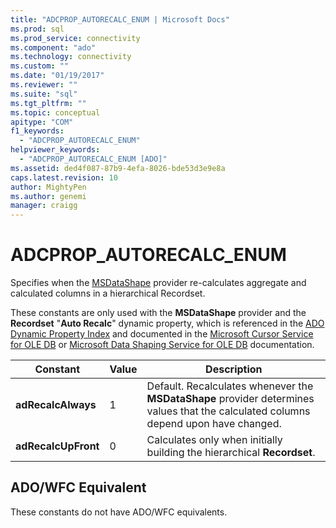 ```yaml
---
title: "ADCPROP_AUTORECALC_ENUM | Microsoft Docs"
ms.prod: sql
ms.prod_service: connectivity
ms.component: "ado"
ms.technology: connectivity
ms.custom: ""
ms.date: "01/19/2017"
ms.reviewer: ""
ms.suite: "sql"
ms.tgt_pltfrm: ""
ms.topic: conceptual
apitype: "COM"
f1_keywords: 
  - "ADCPROP_AUTORECALC_ENUM"
helpviewer_keywords: 
  - "ADCPROP_AUTORECALC_ENUM [ADO]"
ms.assetid: ded4f087-87b9-4efa-8026-bde53d3e9e8a
caps.latest.revision: 10
author: MightyPen
ms.author: genemi
manager: craigg
---
```

# ADCPROP_AUTORECALC_ENUM
Specifies when the [MSDataShape](../../../ado/guide/appendixes/microsoft-data-shaping-service-for-ole-db-ado-service-provider.md) provider re-calculates aggregate and calculated columns in a hierarchical Recordset.  
  
 These constants are only used with the **MSDataShape** provider and the **Recordset** "**Auto Recalc**" dynamic property, which is referenced in the [ADO Dynamic Property Index](../../../ado/reference/ado-api/ado-dynamic-property-index.md) and documented in the [Microsoft Cursor Service for OLE DB](../../../ado/guide/appendixes/microsoft-cursor-service-for-ole-db-ado-service-component.md) or [Microsoft Data Shaping Service for OLE DB](../../../ado/guide/appendixes/microsoft-data-shaping-service-for-ole-db-ado-service-provider.md) documentation.  
  
|Constant|Value|Description|  
|--------------|-----------|-----------------|  
|**adRecalcAlways**|1|Default. Recalculates whenever the **MSDataShape** provider determines values that the calculated columns depend upon have changed.|  
|**adRecalcUpFront**|0|Calculates only when initially building the hierarchical **Recordset**.|  
  
## ADO/WFC Equivalent  
 These constants do not have ADO/WFC equivalents.
